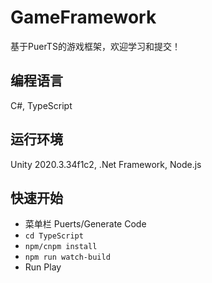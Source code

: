 # GameFramework
 
基于PuerTS的游戏框架，欢迎学习和提交！

## 编程语言
C#, TypeScript

## 运行环境
Unity 2020.3.34f1c2, .Net Framework, Node.js

## 快速开始

- 菜单栏 Puerts/Generate Code
- ``cd TypeScript``
- ``npm/cnpm install``
- ``npm run watch-build``
- Run Play